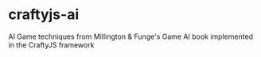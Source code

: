 craftyjs-ai
===========

AI Game techniques from Millington &amp; Funge's Game AI book implemented in the CraftyJS framework